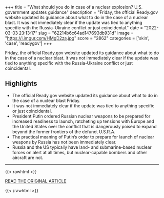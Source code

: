 +++
title = "What should you do in case of a nuclear explosion? U.S. government updates guidance"
description = "Friday, the official Ready.gov website updated its guidance about what to do in the case of a nuclear blast. It was not immediately clear if the update was tied to anything specific with the Russia-Ukraine conflict or just coincidental."
date = "2022-03-03 23:13:17"
slug = "62214b6c64ad147693db931d"
image = "https://i.imgur.com/HMgD2za.jpg"
score = "2862"
categories = ['skin', 'case', 'readygov']
+++

Friday, the official Ready.gov website updated its guidance about what to do in the case of a nuclear blast. It was not immediately clear if the update was tied to anything specific with the Russia-Ukraine conflict or just coincidental.

## Highlights

- The official Ready.gov website updated its guidance about what to do in the case of a nuclear blast Friday.
- It was not immediately clear if the update was tied to anything specific or just coincidental.
- President Putin ordered Russian nuclear weapons to be prepared for increased readiness to launch, ratcheting up tensions with Europe and the United States over the conflict that is dangerously poised to expand beyond the former frontiers of the defunct U.S.R.A.
- The practical meaning of Putin’s order to prepare for launch of nuclear weapons by Russia has not been immediately clear.
- Russia and the US typically have land- and submarine-based nuclear forces on alert at all times, but nuclear-capable bombers and other aircraft are not.

---

{{< rawhtml >}}
  <p class="article-category">
    <a target="_blank" href="https://www.fox2detroit.com/news/what-to-do-in-case-of-a-nuclear-explosion">READ THE ORIGINAL ARTICLE</a>
  </p>
{{< /rawhtml >}}
